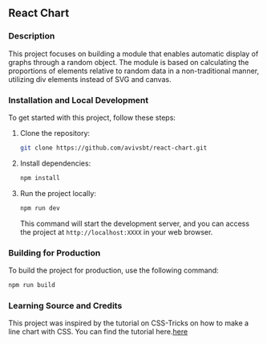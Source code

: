 ## React Chart

### Description

This project focuses on building a module that enables automatic display of graphs through a random object. The module is based on calculating the proportions of elements relative to random data in a non-traditional manner, utilizing div elements instead of SVG and canvas.

### Installation and Local Development

To get started with this project, follow these steps:

1. Clone the repository:

    ```bash
    git clone https://github.com/avivsbt/react-chart.git
    ```

2. Install dependencies:

    ```bash
    npm install
    ```

3. Run the project locally:

    ```bash
    npm run dev
    ```

   This command will start the development server, and you can access the project at `http://localhost:XXXX` in your web browser.

### Building for Production

To build the project for production, use the following command:

```bash
npm run build
```


### Learning Source and Credits
This project was inspired by the tutorial on CSS-Tricks on how to make a line chart with CSS. You can find the tutorial here.[here](https://css-tricks.com/how-to-make-a-line-chart-with-css/)
